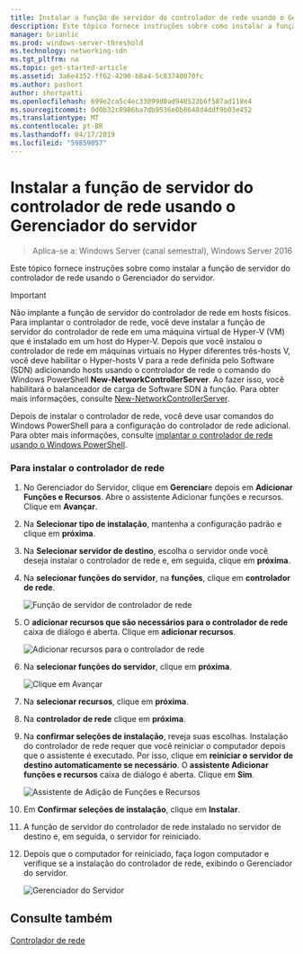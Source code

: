 ```yaml
---
title: Instalar a função de servidor do controlador de rede usando o Gerenciador do servidor
description: Este tópico fornece instruções sobre como instalar a função de servidor do controlador de rede usando o Gerenciador do servidor no Windows Server 2016.
manager: brianlic
ms.prod: windows-server-threshold
ms.technology: networking-sdn
ms.tgt_pltfrm: na
ms.topic: get-started-article
ms.assetid: 3a6e4352-ff62-4290-b8a4-5c83740070fc
ms.author: pashort
author: shortpatti
ms.openlocfilehash: 699e2ca5c4ec33099d0ad948523b6f587ad118e4
ms.sourcegitcommit: 0d0b32c8986ba7db9536e0b8648d4ddf9b03e452
ms.translationtype: MT
ms.contentlocale: pt-BR
ms.lasthandoff: 04/17/2019
ms.locfileid: "59859057"
---
```

# <a name="install-the-network-controller-server-role-using-server-manager"></a>Instalar a função de servidor do controlador de rede usando o Gerenciador do servidor

>Aplica-se a: Windows Server (canal semestral), Windows Server 2016

Este tópico fornece instruções sobre como instalar a função de servidor do controlador de rede usando o Gerenciador do servidor.

>[!IMPORTANT]
>Não implante a função de servidor do controlador de rede em hosts físicos. Para implantar o controlador de rede, você deve instalar a função de servidor do controlador de rede em uma máquina virtual de Hyper-V \(VM\) que é instalado em um host do Hyper-V. Depois que você instalou o controlador de rede em máquinas virtuais no Hyper diferentes três\-hosts V, você deve habilitar o Hyper\-hosts V para a rede definida pelo Software \(SDN\) adicionando hosts usando o controlador de rede o comando do Windows PowerShell **New-NetworkControllerServer**. Ao fazer isso, você habilitará o balanceador de carga de Software SDN à função. Para obter mais informações, consulte [New-NetworkControllerServer](https://technet.microsoft.com/itpro/powershell/windows/network-controller/new-networkcontrollerserver).
  
Depois de instalar o controlador de rede, você deve usar comandos do Windows PowerShell para a configuração do controlador de rede adicional. Para obter mais informações, consulte [implantar o controlador de rede usando o Windows PowerShell](../../deploy/Deploy-Network-Controller-using-Windows-PowerShell.md).  
  
### <a name="to-install-network-controller"></a>Para instalar o controlador de rede  
  
1.  No Gerenciador do Servidor, clique em **Gerenciar**e depois em **Adicionar Funções e Recursos**. Abre o assistente Adicionar funções e recursos. Clique em **Avançar**.  
  
2.  Na **Selecionar tipo de instalação**, mantenha a configuração padrão e clique em **próxima**.  
  
3.  Na **Selecionar servidor de destino**, escolha o servidor onde você deseja instalar o controlador de rede e, em seguida, clique em **próxima**.  
  
4.  Na **selecionar funções do servidor**, na **funções**, clique em **controlador de rede**.  
  
    ![Função de servidor de controlador de rede](../../../media/Install-the-Network-Controller-server-role-using-Server-Manager/netc_install_07.jpg)  
  
5.  O **adicionar recursos que são necessários para o controlador de rede** caixa de diálogo é aberta. Clique em **adicionar recursos**.  
  
    ![Adicionar recursos para o controlador de rede](../../../media/Install-the-Network-Controller-server-role-using-Server-Manager/netc_install_06.jpg)  
  
6.  Na **selecionar funções do servidor**, clique em **próxima**.  
  
    ![Clique em Avançar](../../../media/Install-the-Network-Controller-server-role-using-Server-Manager/netc_install_07.jpg)  
  
7.  Na **selecionar recursos**, clique em **próxima**.  
  
8.  Na **controlador de rede** clique em **próxima**.  
  
9. Na **confirmar seleções de instalação**, reveja suas escolhas. Instalação do controlador de rede requer que você reiniciar o computador depois que o assistente é executado. Por isso, clique em **reiniciar o servidor de destino automaticamente se necessário**. O **assistente Adicionar funções e recursos** caixa de diálogo é aberta. Clique em **Sim**.  
  
    ![Assistente de Adição de Funções e Recursos](../../../media/Install-the-Network-Controller-server-role-using-Server-Manager/netc_install_11.jpg)  
  
10. Em **Confirmar seleções de instalação**, clique em **Instalar**.  
  
11. A função de servidor do controlador de rede instalado no servidor de destino e, em seguida, o servidor for reiniciado.  
  
12. Depois que o computador for reiniciado, faça logon computador e verifique se a instalação do controlador de rede, exibindo o Gerenciador do servidor.  
  
    ![Gerenciador do Servidor](../../../media/Install-the-Network-Controller-server-role-using-Server-Manager/nc_013.jpg)  
  
## <a name="see-also"></a>Consulte também  
[Controlador de rede](Network-Controller.md)  
  


